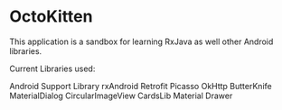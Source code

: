 # OctoKitten

This application is a sandbox for learning RxJava as well other Android libraries.

Current Libraries used:

Android Support Library
rxAndroid
Retrofit
Picasso
OkHttp
ButterKnife
MaterialDialog
CircularImageView
CardsLib
Material Drawer
